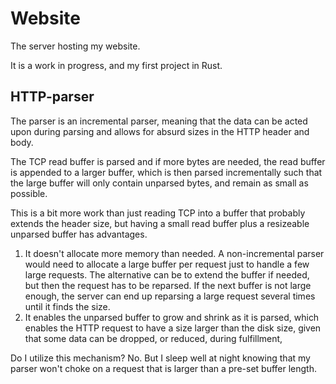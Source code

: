 # Website
The server hosting my website.

It is a work in progress, and my first project in Rust.

## HTTP-parser
The parser is an incremental parser,
meaning that the data can be acted upon during parsing and allows for absurd sizes in the HTTP header and body.

The TCP read buffer is parsed and if more bytes are needed, the read buffer is appended to a larger buffer,
which is then parsed incrementally such that the large buffer will only contain unparsed bytes, and remain as small as possible.

This is a bit more work than just reading TCP into a buffer that probably extends the header size, but having a small read buffer plus a resizeable unparsed buffer has advantages.
 1. It doesn't allocate more memory than needed. A non-incremental parser would need to allocate a large buffer per request just to handle a few large requests. The alternative can be to extend the buffer if needed, but then the request has to be reparsed. If the next buffer is not large enough, the server can end up reparsing a large request several times until it finds the size.
 2. It enables the unparsed buffer to grow and shrink as it is parsed, which enables the HTTP request to have a size larger than the disk size, given that some data can be dropped, or reduced, during fulfillment,

Do I utilize this mechanism? No. But I sleep well at night knowing that my parser won't choke on a request that is larger than a pre-set buffer length.
